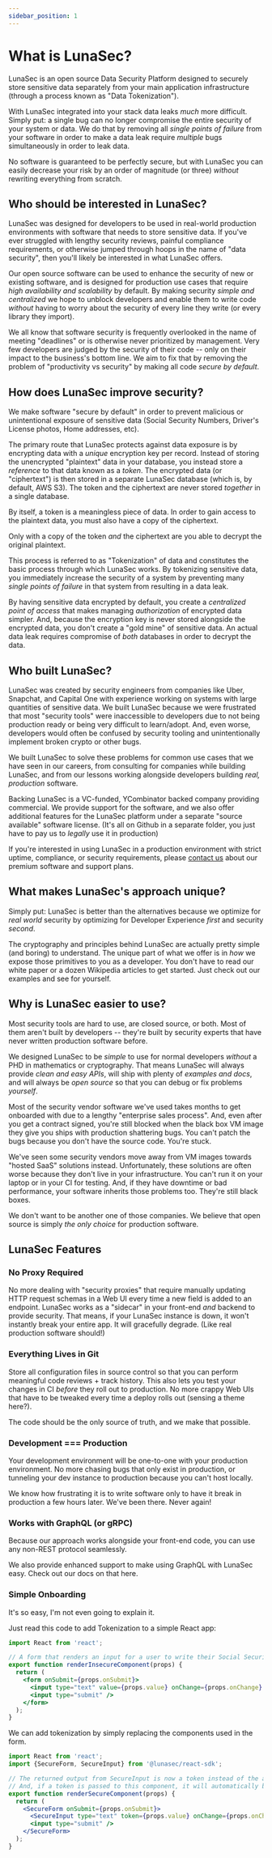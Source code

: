 ```yaml
---
sidebar_position: 1
---
```


# What is LunaSec?
LunaSec is an open source Data Security Platform designed to securely store sensitive data separately from your main application infrastructure (through a process known as "Data Tokenization").

With LunaSec integrated into your stack data leaks _much_ more difficult. 
Simply put: a single bug can no longer compromise the entire security of your system or data. 
We do that by removing all _single points of failure_ from your software in order to make a data leak require _multiple_ bugs simultaneously in order to leak data.

No software is guaranteed to be perfectly secure, but with LunaSec you can easily decrease your risk by an order of magnitude (or three) _without_ rewriting everything from scratch.

## Who should be interested in LunaSec?
LunaSec was designed for developers to be used in real-world production environments with software that needs to store sensitive data. 
If you've ever struggled with lengthy security reviews, painful compliance requirements, or otherwise jumped through hoops in the name of "data security", then you'll likely be interested in what LunaSec offers.

Our open source software can be used to enhance the security of new or existing software, and is designed for production use cases that require _high availability and scalability_ by default.
By making security _simple and centralized_ we hope to unblock developers and enable them to write code _without_ having to worry about the security of every line they write (or every library they import).

We all know that software security is frequently overlooked in the name of meeting "deadlines" or is otherwise never prioritized by management. 
Very few developers are judged by the security of their code -- only on their impact to the business's bottom line.
We aim to fix that by removing the problem of "productivity vs security" by making all code _secure by default_.

## How does LunaSec improve security?
We make software "secure by default" in order to prevent malicious or unintentional exposure of sensitive data (Social Security Numbers, Driver's License photos, Home addresses, etc).

The primary route that LunaSec protects against data exposure is by encrypting data with a _unique_ encryption key per record.
Instead of storing the unencrypted "plaintext" data in your database, you instead store a _reference_ to that data known as a *token*. 
The encrypted data (or "ciphertext") is then stored in a separate LunaSec database (which is, by default, AWS S3). The token and the ciphertext are never stored _together_ in a single database.

By itself, a token is a meaningless piece of data. In order to gain access to the plaintext data, you must also have a copy of the ciphertext.

Only with a copy of the token _and_ the ciphertext are you able to decrypt the original plaintext.

This process is referred to as "Tokenization" of data and constitutes the basic process through which LunaSec works.
By tokenizing sensitive data, you immediately increase the security of a system by preventing many _single points of failure_ in that system from resulting in a data leak.

By having sensitive data encrypted by default, you create a _centralized point of access_ that makes managing _authorization_ of encrypted data simpler. 
And, because the encryption key is never stored alongside the encrypted data, you don't create a "gold mine" of sensitive data. 
An actual data leak requires compromise of _both_ databases in order to decrypt the data.

## Who built LunaSec?
LunaSec was created by security engineers from companies like Uber, Snapchat, and Capital One with experience working on systems with large quantities of sensitive data.
We built LunaSec because we were frustrated that most "security tools" were inaccessible to developers due to not being production ready or being very difficult to learn/adopt.
And, even worse, developers would often be confused by security tooling and unintentionally implement broken crypto or other bugs.

We built LunaSec to solve these problems for common use cases that we have seen in our careers, from consulting for companies while building LunaSec, and from our lessons working alongside developers building _real, production_ software.

Backing LunaSec is a VC-funded, YCombinator backed company providing commercial. 
We provide support for the software, and we also offer additional features for the LunaSec platform under a separate "source available" software license. 
(It's all on Github in a separate folder, you just have to pay us to _legally_ use it in production)

If you're interested in using LunaSec in a production environment with strict uptime, compliance, or security requirements, please [contact us](https://www.lunasec.io/contact) about our premium software and support plans.

## What makes LunaSec's approach unique?
Simply put: LunaSec is better than the alternatives because we optimize for _real world_ security by optimizing for Developer Experience _first_ and security _second_.

The cryptography and principles behind LunaSec are actually pretty simple (and boring) to understand. 
The unique part of what we offer is in _how_ we expose those primitives to you as a developer.
You don't have to read our white paper or a dozen Wikipedia articles to get started.
Just check out our examples and see for yourself.

## Why is LunaSec easier to use?
Most security tools are hard to use, are closed source, or both. Most of them aren't built by developers -- they're built by security experts that have never written production software before.

We designed LunaSec to be _simple_ to use for normal developers _without_ a PHD in mathematics or cryptography.
That means LunaSec will always provide _clean and easy APIs_, will ship with plenty of _examples and docs_, and will always be _open source_ so that you can debug or fix problems _yourself_.

Most of the security vendor software we've used takes months to get onboarded with due to a lengthy "enterprise sales process".
And, even after you get a contract signed, you're still blocked when the black box VM image they give you ships with production shattering bugs.
You can't patch the bugs because you don't have the source code. You're stuck. 

We've seen some security vendors move away from VM images towards "hosted SaaS" solutions instead.
Unfortunately, these solutions are often worse because they don't live in your infrastructure. 
You can't run it on your laptop or in your CI for testing. And, if they have downtime or bad performance, your software inherits those problems too.
They're still black boxes.

We don't want to be another one of those companies. We believe that open source is simply _the only choice_ for production software.

## LunaSec Features

### No Proxy Required
No more dealing with "security proxies" that require manually updating HTTP request schemas in a Web UI every time a new field is added to an endpoint.
LunaSec works as a "sidecar" in your front-end _and_ backend to provide security. 
That means, if your LunaSec instance is down, it won't instantly break your entire app. It will gracefully degrade. (Like real production software should!)

### Everything Lives in Git
Store all configuration files in source control so that you can perform meaningful code reviews + track history.
This also lets you test your changes in CI _before_ they roll out to production. 
No more crappy Web UIs that have to be tweaked every time a deploy rolls out (sensing a theme here?).

The code should be the only source of truth, and we make that possible.

### Development === Production
Your development environment will be one-to-one with your production environment. 
No more chasing bugs that only exist in production, or tunneling your dev instance to production because you can't host locally.

We know how frustrating it is to write software only to have it break in production a few hours later. We've been there. Never again!

### Works with GraphQL (or gRPC)
Because our approach works alongside your front-end code, you can use any non-REST protocol seamlessly.

We also provide enhanced support to make using GraphQL with LunaSec easy. Check out our docs on that here.

### Simple Onboarding
It's so easy, I'm not even going to explain it. 

Just read this code to add Tokenization to a simple React app:
```jsx
import React from 'react';

// A form that renders an input for a user to write their Social Security Number (SSN).
export function renderInsecureComponent(props) {
  return (
    <form onSubmit={props.onSubmit}>
      <input type="text" value={props.value} onChange={props.onChange} name="ssn" />
      <input type="submit" />
    </form>
  );
}
```

We can add tokenization by simply replacing the components used in the form.
```jsx
import React from 'react';
import {SecureForm, SecureInput} from '@lunasec/react-sdk';

// The returned output from SecureInput is now a token instead of the actual SSN.
// And, if a token is passed to this component, it will automatically be detokenized (or fail if the user is unauthorized).
export function renderSecureComponent(props) {
  return (
    <SecureForm onSubmit={props.onSubmit}>
      <SecureInput type="text" token={props.value} onChange={props.onChange} name="ssn" />
      <input type="submit" />
    </SecureForm>
  );
}
```
